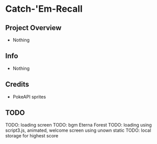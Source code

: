 # Catch-'Em-Recall

## Project Overview

- Nothing

## Info

- Nothing

## Credits

- PokeAPI sprites

## TODO

TODO: loading screen
TODO: bgm Eterna Forest
TODO: loading using script3.js, animated, welcome screen using unown static
TODO: local storage for highest score
